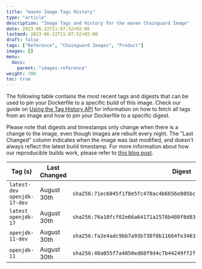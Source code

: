 ```yaml
---
title: "maven Image Tags History"
type: "article"
description: "Image Tags and History for the maven Chainguard Image"
date: 2023-06-22T11:07:52+02:00
lastmod: 2023-06-22T11:07:52+02:00
draft: false
tags: ["Reference", "Chainguard Images", "Product"]
images: []
menu:
  docs:
    parent: "images-reference"
weight: 700
toc: true
---
```


The following table contains the most recent tags and digests that can be used to pin your Dockerfile to a specific build of this image. Check our guide on [Using the Tag History API](/chainguard/chainguard-images/using-the-tag-history-api/) for information on how to fetch all tags from an image and how to pin your Dockerfile to a specific digest.

Please note that digests and timestamps only change when there is a change to the image, even though images are rebuilt every night. The "Last Changed" column indicates when the image was last modified, and doesn't always reflect the latest build timestamp. For more information about how our reproducible builds work, please refer to [this blog post](https://www.chainguard.dev/unchained/reproducing-chainguards-reproducible-image-builds).

| Tag (s)                        | Last Changed | Digest                                                                    |
|--------------------------------|--------------|---------------------------------------------------------------------------|
|  `latest-dev` `openjdk-17-dev` | August 30th  | `sha256:71ec6045f1f8e5fc478ac4b6656e805bc36df03cc8e4a83bc2898db676a63b2d` |
|  `latest` `openjdk-17`         | August 30th  | `sha256:76a10fcf02e66a64171a2578b480f8d838dc459aed8e7f8a1ad0e819d992d64d` |
|  `openjdk-11-dev`              | August 30th  | `sha256:fa2e4adc9bb7a93b730f0b11664fe34636db7b74a1b09d9e4852e3f6c6bfcf79` |
|  `openjdk-11`                  | August 30th  | `sha256:48a055f7a4050ed60f9d4c7b44249ff2f9b63fe7c895d9bf6bd87e02c50d87c5` |
